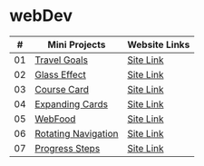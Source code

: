 # webDev

|  #  | Mini Projects                                                                                   | Website Links                                          |
| :-: | ----------------------------------------------------------------------------------------------- | ------------------------------------------------------ |
| 01  | [Travel Goals](https://github.com/abdullahtabish/webDev/tree/main/Travel%20Goals)               | [Site Link](https://count-travelgoals.netlify.app/)    |
| 02  | [Glass Effect](https://github.com/abdullahtabish/webDev/tree/main/Glass%20Effect)               | [Site Link](https://count-glasseffect.netlify.app/)    |
| 03  | [Course Card](https://github.com/abdullahtabish/webDev/tree/main/Course%20Card)                 | [Site Link](https://count-coursecard.netlify.app/)     |
| 04  | [Expanding Cards](https://github.com/abdullahtabish/webDev/tree/main/Expanding%20Cards)         | [Site Link](https://count-expandingcards.netlify.app/) |
| 05  | [WebFood](https://github.com/abdullahtabish/webDev/tree/main/WebFood)                           | [Site Link](https://count-webfood.netlify.app/)        |
| 06  | [Rotating Navigation](https://github.com/abdullahtabish/webDev/tree/main/Rotating%20Navigation) | [Site Link](https://count-chartreuxcat.netlify.app/)   |
| 07  | [Progress Steps](https://github.com/abdullahtabish/webDev/tree/main/Progress%20Steps)           | [Site Link](https://count-progresssteps.netlify.app/)  |
